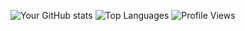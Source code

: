 ![Your GitHub stats](https://github-readme-stats.vercel.app/api?username=Badallocoredumped&show_icons=true&theme=radical)
![Top Languages](https://github-readme-stats.vercel.app/api/top-langs/?username=Badallocoredumped&layout=compact&theme=radical)
![Profile Views](https://komarev.com/ghpvc/?username=Badallocoredumped&color=blue)





